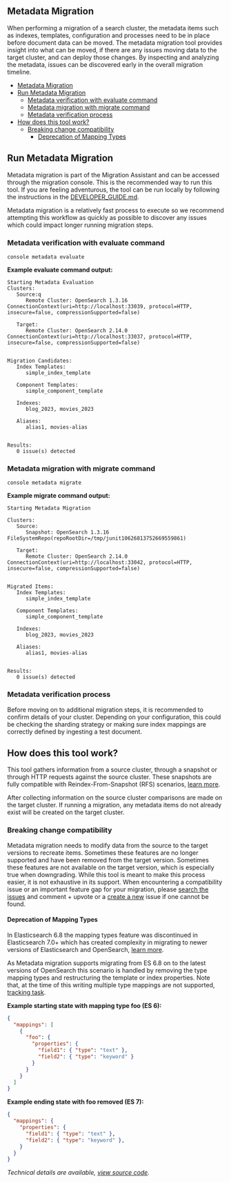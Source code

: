 
## Metadata Migration
When performing a migration of a search cluster, the metadata items such as indexes, templates, configuration and processes need to be in place before document data can be moved.  The metadata migration tool provides insight into what can be moved, if there are any issues moving data to the target cluster, and can deploy those changes.  By inspecting and analyzing the metadata, issues can be discovered early in the overall migration timeline.

- [Metadata Migration](#metadata-migration)
- [Run Metadata Migration](#run-metadata-migration)
  - [Metadata verification with evaluate command](#metadata-verification-with-evaluate-command)
  - [Metadata migration with migrate command](#metadata-migration-with-migrate-command)
  - [Metadata verification process](#metadata-verification-process)
- [How does this tool work?](#how-does-this-tool-work)
  - [Breaking change compatibility](#breaking-change-compatibility)
    - [Deprecation of Mapping Types](#deprecation-of-mapping-types)

## Run Metadata Migration

Metadata migration is part of the Migration Assistant and can be accessed through the migration console. This is the recommended way to run this tool.  If you are feeling adventurous, the tool can be run locally by following the instructions in the [DEVELOPER_GUIDE.md](./DEVELOPER_GUIDE.md).

Metadata migration is a relatively fast process to execute so we recommend attempting this workflow as quickly as possible to discover any issues which could impact longer running migration steps.

### Metadata verification with evaluate command
```shell
console metadata evaluate
```

**Example evaluate command output:**
```
Starting Metadata Evaluation
Clusters:
   Source:q
      Remote Cluster: OpenSearch 1.3.16 ConnectionContext(uri=http://localhost:33039, protocol=HTTP, insecure=false, compressionSupported=false)

   Target:
      Remote Cluster: OpenSearch 2.14.0 ConnectionContext(uri=http://localhost:33037, protocol=HTTP, insecure=false, compressionSupported=false)


Migration Candidates:
   Index Templates:
      simple_index_template

   Component Templates:
      simple_component_template

   Indexes:
      blog_2023, movies_2023

   Aliases:
      alias1, movies-alias


Results:
   0 issue(s) detected
```

### Metadata migration with migrate command

```shell
console metadata migrate
```

**Example migrate command output:**
```
Starting Metadata Migration

Clusters:
   Source:
      Snapshot: OpenSearch 1.3.16 FileSystemRepo(repoRootDir=/tmp/junit10626813752669559861)

   Target:
      Remote Cluster: OpenSearch 2.14.0 ConnectionContext(uri=http://localhost:33042, protocol=HTTP, insecure=false, compressionSupported=false)


Migrated Items:
   Index Templates:
      simple_index_template

   Component Templates:
      simple_component_template

   Indexes:
      blog_2023, movies_2023

   Aliases:
      alias1, movies-alias


Results:
   0 issue(s) detected
```

### Metadata verification process

Before moving on to additional migration steps, it is recommended to confirm details of your cluster.  Depending on your configuration, this could be checking the sharding strategy or making sure index mappings are correctly defined by ingesting a test document.

## How does this tool work?

This tool gathers information from a source cluster, through a snapshot or through HTTP requests against the source cluster.  These snapshots are fully compatible with Reindex-From-Snapshot (RFS) scenarios, [learn more](../DocumentsFromSnapshotMigration/README.md).

After collecting information on the source cluster comparisons are made on the target cluster.  If running a migration, any metadata items do not already exist will be created on the target cluster.

### Breaking change compatibility

Metadata migration needs to modify data from the source to the target versions to recreate items.  Sometimes these features are no longer supported and have been removed from the target version.  Sometimes these features are not available on the target version, which is especially true when downgrading.  While this tool is meant to make this process easier, it is not exhaustive in its support.  When encountering a compatibility issue or an important feature gap for your migration, please [search the issues](https://github.com/opensearch-project/opensearch-migrations/issues) and comment + upvote or a [create a new](https://github.com/opensearch-project/opensearch-migrations/issues/new/choose) issue if one cannot be found.

#### Deprecation of Mapping Types
In Elasticsearch 6.8 the mapping types feature was discontinued in Elasticsearch 7.0+ which has created complexity in migrating to newer versions of Elasticsearch and OpenSearch, [learn more](https://www.elastic.co/guide/en/elasticsearch/reference/7.17/removal-of-types.html).

As Metadata migration supports migrating from ES 6.8 on to the latest versions of OpenSearch this scenario is handled by removing the type mapping types and restructuring the template or index properties.  Note that, at the time of this writing multiple type mappings are not supported, [tracking task](https://opensearch.atlassian.net/browse/MIGRATIONS-1778).


**Example starting state with mapping type foo (ES 6):**
```json
{
  "mappings": [
    {
      "foo": {
        "properties": {
          "field1": { "type": "text" },
          "field2": { "type": "keyword" }
        }
      }
    }
  ]
}
```

**Example ending state with foo removed (ES 7):**
```json
{
  "mappings": {
    "properties": {
      "field1": { "type": "text" },
      "field2": { "type": "keyword" },
    }
  }
}
```

*Technical details are available, [view source code](../transformation/src/main/java/org/opensearch/migrations/transformation/rules/IndexMappingTypeRemoval.java).*